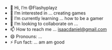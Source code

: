 - 👋 Hi, I’m @Flashyplayz
- 👀 I’m interested in ... creating games
- 🌱 I’m currently learning ... how to be a gamer
- 💞️ I’m looking to collaborate on ...
- 📫 How to reach me ... isaacdaniel@gmail.com
- 😄 Pronouns: ...
- ⚡ Fun fact: ... am am good

<!---
Flashyplayz/Flashyplayz is a ✨ special ✨ repository because its `README.md` (this file) appears on your GitHub profile.
You can click the Preview link to take a look at your changes.
--->
